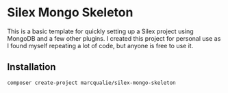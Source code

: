 # Silex Mongo Skeleton

This is a basic template for quickly setting up a Silex project using MongoDB and a few other plugins.
I created this project for personal use as I found myself repeating a lot of code, but anyone is free to use it.


## Installation

	composer create-project marcqualie/silex-mongo-skeleton
